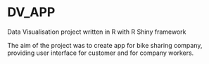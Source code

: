# DV_APP
Data Visualisation project written in R with R Shiny framework

The aim of the project was to create app for bike sharing company, 
providing user interface for customer and for company workers.
